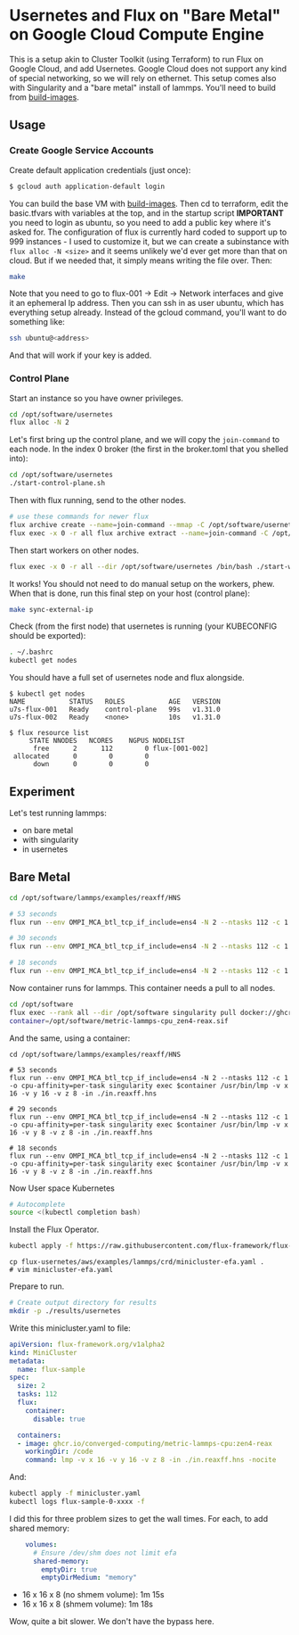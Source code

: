 # Usernetes and Flux on "Bare Metal" on Google Cloud Compute Engine

This is a setup akin to Cluster Toolkit (using Terraform) to run Flux on Google Cloud, and add Usernetes.
Google Cloud does not support any kind of special networking, so we will rely on ethernet. This setup comes also with Singularity and a "bare metal" install of lammps.
You'll need to build from [build-images](build-images).

## Usage

### Create Google Service Accounts

Create default application credentials (just once):

```bash
$ gcloud auth application-default login
```

You can build the base VM with [build-images](build-images). Then cd to terraform, edit the basic.tfvars with
variables at the top, and in the startup script **IMPORTANT** you need to login as ubuntu, so you need to add a public key where it's asked for. The configuration
of flux is currently hard coded to support up to 999 instances - I used to customize it, but we can create a subinstance
with `flux alloc -N <size>` and it seems unlikely we'd ever get more than that on cloud. But if we needed that, it simply
means writing the file over. Then:

```bash
make
```

Note that you need to go to flux-001 -> Edit -> Network interfaces and give it an ephemeral Ip address. Then you can ssh in as user ubuntu, which has
everything setup already. Instead of the gcloud command, you'll want to do something like:

```bash
ssh ubuntu@<address>
```
And that will work if your key is added.

### Control Plane

Start an instance so you have owner privileges.

```bash
cd /opt/software/usernetes
flux alloc -N 2
```

Let's first bring up the control plane, and we will copy the `join-command` to each node.
In the index 0 broker (the first in the broker.toml that you shelled into):

```bash
cd /opt/software/usernetes
./start-control-plane.sh
```

Then with flux running, send to the other nodes.

```bash
# use these commands for newer flux
flux archive create --name=join-command --mmap -C /opt/software/usernetes join-command
flux exec -x 0 -r all flux archive extract --name=join-command -C /opt/software/usernetes
```

Then start workers on other nodes.

```bash
flux exec -x 0 -r all --dir /opt/software/usernetes /bin/bash ./start-worker.sh
```

It works! You should not need to do manual setup on the workers, phew.
When that is done, run this final step on your host (control plane):

```bash
make sync-external-ip
```

Check (from the first node) that usernetes is running (your KUBECONFIG should be exported):

```bash
. ~/.bashrc
kubectl get nodes
```

You should have a full set of usernetes node and flux alongside.

```console
$ kubectl get nodes
NAME           STATUS   ROLES           AGE   VERSION
u7s-flux-001   Ready    control-plane   99s   v1.31.0
u7s-flux-002   Ready    <none>          10s   v1.31.0
```
```console
$ flux resource list
     STATE NNODES   NCORES    NGPUS NODELIST
      free      2      112        0 flux-[001-002]
 allocated      0        0        0 
      down      0        0        0 
```

## Experiment

Let's test running lammps:

- on bare metal
- with singularity
- in usernetes

## Bare Metal

```bash
cd /opt/software/lammps/examples/reaxff/HNS
```
```bash
# 53 seconds
flux run --env OMPI_MCA_btl_tcp_if_include=ens4 -N 2 --ntasks 112 -c 1 -o cpu-affinity=per-task /usr/bin/lmp -v x 16 -v y 16 -v z 8 -in ./in.reaxff.hns -nocite

# 30 seconds
flux run --env OMPI_MCA_btl_tcp_if_include=ens4 -N 2 --ntasks 112 -c 1 -o cpu-affinity=per-task /usr/bin/lmp -v x 16 -v y 8 -v z 8 -in ./in.reaxff.hns -nocite

# 18 seconds
flux run --env OMPI_MCA_btl_tcp_if_include=ens4 -N 2 --ntasks 112 -c 1 -o cpu-affinity=per-task /usr/bin/lmp -v x 8 -v y 8 -v z 8 -in ./in.reaxff.hns -nocite
```

Now container runs for lammps. This container needs a pull to all nodes.

```bash
cd /opt/software
flux exec --rank all --dir /opt/software singularity pull docker://ghcr.io/converged-computing/metric-lammps-cpu:zen4-reax
container=/opt/software/metric-lammps-cpu_zen4-reax.sif 
```

And the same, using a container:

```console
cd /opt/software/lammps/examples/reaxff/HNS

# 53 seconds
flux run --env OMPI_MCA_btl_tcp_if_include=ens4 -N 2 --ntasks 112 -c 1 -o cpu-affinity=per-task singularity exec $container /usr/bin/lmp -v x 16 -v y 16 -v z 8 -in ./in.reaxff.hns

# 29 seconds
flux run --env OMPI_MCA_btl_tcp_if_include=ens4 -N 2 --ntasks 112 -c 1 -o cpu-affinity=per-task singularity exec $container /usr/bin/lmp -v x 16 -v y 8 -v z 8 -in ./in.reaxff.hns

# 18 seconds
flux run --env OMPI_MCA_btl_tcp_if_include=ens4 -N 2 --ntasks 112 -c 1 -o cpu-affinity=per-task singularity exec $container /usr/bin/lmp -v x 16 -v y 8 -v z 8 -in ./in.reaxff.hns
```

Now User space Kubernetes

```bash
# Autocomplete
source <(kubectl completion bash) 
```

Install the Flux Operator.

```bash
kubectl apply -f https://raw.githubusercontent.com/flux-framework/flux-operator/main/examples/dist/flux-operator.yaml
```

```console
cp flux-usernetes/aws/examples/lammps/crd/minicluster-efa.yaml .
# vim minicluster-efa.yaml
```

Prepare to run.

```bash
# Create output directory for results
mkdir -p ./results/usernetes
```

Write this minicluster.yaml to file:

```yaml
apiVersion: flux-framework.org/v1alpha2
kind: MiniCluster
metadata:
  name: flux-sample
spec:
  size: 2
  tasks: 112
  flux:
    container:
      disable: true

  containers:
  - image: ghcr.io/converged-computing/metric-lammps-cpu:zen4-reax
    workingDir: /code
    command: lmp -v x 16 -v y 16 -v z 8 -in ./in.reaxff.hns -nocite
```

And:

```bash
kubectl apply -f minicluster.yaml
kubectl logs flux-sample-0-xxxx -f
```

I did this for three problem sizes to get the wall times. For each, to add shared memory:

```yaml
    volumes:
      # Ensure /dev/shm does not limit efa
      shared-memory:
        emptyDir: true
        emptyDirMedium: "memory"
```

- 16 x 16 x 8 (no shmem volume): 1m 15s
- 16 x 16 x 8 (shmem volume): 1m 18s

Wow, quite a bit slower. We don't have the bypass here.
